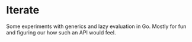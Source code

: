 # Iterate

Some experiments with generics and lazy evaluation in Go.
Mostly for fun and figuring our how such an API would feel.
